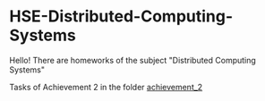 # HSE-Distributed-Computing-Systems
Hello! There are homeworks of the subject "Distributed Computing Systems"

Tasks of Achievement 2 in the folder [achievement_2](https://github.com/AivarUrkunov/HSE-Distributed-Computing-Systems/tree/main/achievement_2)
